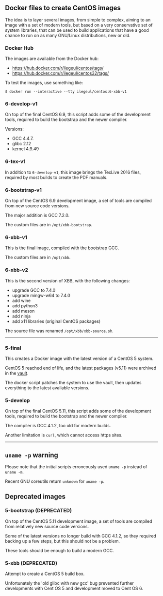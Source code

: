 ## Docker files to create CentOS images

The idea is to layer several images, from simple to complex, aiming to 
an image with a set of modern tools, but based on a very conservative 
set of system libraries, that can be used to build applications that 
have a good chance to run on as many GNU/Linux distributions, new or old.


### Docker Hub

The images are available from the Docker hub:

* https://hub.docker.com/r/ilegeul/centos/tags/
* https://hub.docker.com/r/ilegeul/centos32/tags/

To test the images, use something like:

```console
$ docker run --interactive --tty ilegeul/centos:6-xbb-v1
```

### 6-develop-v1

On top of the final CentOS 6.9, this script adds some of the development 
tools, required to build the bootstrap and the newer compiler.

Versions:

* GCC 4.4.7.
* glibc 2.12
* kernel 4.9.49

### 6-tex-v1

In addition to `6-develop-v1`, this image brings the TexLive 2016 files, 
required by most builds to create the PDF manuals.

### 6-bootstrap-v1

On top of the CentOS 6.9 development image, a set of tools are compiled 
from new source code versions.

The major addition is GCC 7.2.0.

The custom files are in `/opt/xbb-bootstrap`.

### 6-xbb-v1

This is the final image, compiled with the bootstrap GCC.

The custom files are in `/opt/xbb`.

### 6-xbb-v2

This is the second version of XBB, with the following changes:

- upgrade GCC to 7.4.0
- upgrade mingw-w64 to 7.4.0
- add wine
- add python3
- add meson
- add ninja
- add x11 libraries (original CentOS packages)
  
The source file was renamed  `/opt/xbb/xbb-source.sh`.

---

### 5-final

This creates a Docker image with the latest version of a CentOS 5 system.

CentOS 5 reached end of life, and the latest packages (v5.11) were archived in the [vault](http://vault.centos.org/5.11/).

The docker script patches the system to use the vault, then updates everything to the latest available versions.


### 5-develop

On top of the final CentOS 5.11, this script adds some of the development tools, required to build the bootstrap and the newer compiler.

The compiler is GCC 4.1.2, too old for modern builds.

Another limitation is `curl`, which cannot access https sites.

---

## `uname -p` warning

Please note that the initial scripts erroneously used `uname -p` instead 
of `uname -m`.

Recent GNU coreutils return `unknown` for `uname -p`.

## Deprecated images

### 5-bootstrap (DEPRECATED)

On top of the CentOS 5.11 development image, a set of tools are compiled 
from relatively new source code versions.

Some of the latest versions no longer build with GCC 4.1.2, so they 
required backing up a few steps, but this should not be a problem.

These tools should be enough to build a modern GCC.

### 5-xbb (DEPRECATED)

Attempt to create a CentOS 5 build box.

Unfortunately the 'old glibc with new gcc' bug prevented further 
developments with Cent OS 5 and development moved to Cent OS 6.
